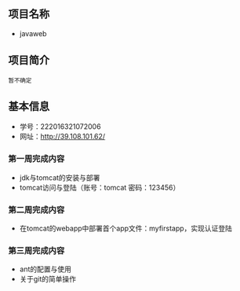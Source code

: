 ## 项目名称
 * javaweb
 
## 项目简介
    暂不确定
## 基本信息
 * 学号：222016321072006
 * 网址：<http://39.108.101.62/>
### 第一周完成内容
 * jdk与tomcat的安装与部署
 * tomcat访问与登陆（账号：tomcat 密码：123456）
### 第二周完成内容
 * 在tomcat的webapp中部署首个app文件：myfirstapp，实现认证登陆
### 第三周完成内容
 * ant的配置与使用
 * 关于git的简单操作
